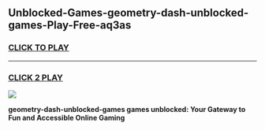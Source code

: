 
## Unblocked-Games-geometry-dash-unblocked-games-Play-Free-aq3as
<h3>
<a href="https://premium76.site?title=geometry-dash-unblocked-games&ref=21A">CLICK TO PLAY</a></h3>
<hr>

<h3>
<a href="https://premium76.site?title=geometry-dash-unblocked-games&ref=21A">CLICK 2 PLAY</a>
  
</h3>

<a href="https://premium76.site?title=geometry-dash-unblocked-games&ref=21A"><img src="https://clearcache.store/games.png"></a>


**geometry-dash-unblocked-games games unblocked: Your Gateway to Fun and Accessible Online Gaming**
